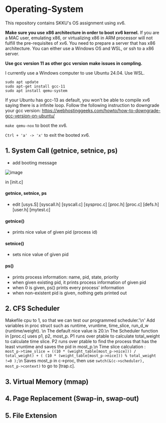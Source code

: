 # Operating-System
This repository contains SKKU's OS assignment using xv6.

**Make sure you use x86 architecture in order to boot xv6 kernel.**
If you are a MAC user, emulating x86, or virtualizing x86 in ARM processor will not fulfill the pre-requisites of xv6.
You need to prepare a server that has x86 architecture.
You can either use a Windows OS and WSL, or ssh to a x86 server. 

**Use gcc version 11 as other gcc version make issues in compling.**

I currently use a Windows computer to use Ubuntu 24.04. Use WSL.
```
sudo apt update
sudo apt-get install gcc-11
sudo apt install qemu-system
```
If your Ubuntu has gcc-13 as default, you won't be able to compile xv6 saying there is a infinite loop. Follow the following instruction to downgrade your gcc version: <https://webhostinggeeks.com/howto/how-to-downgrade-gcc-version-on-ubuntu/>

``` make qemu-nox ``` to boot the xv6.

``` Ctrl + 'a' -> 'x' ``` to exit the booted xv6.

## 1. System Call (getnice, setnice, ps)
- add booting message

![image](https://github.com/user-attachments/assets/6b022713-60cb-4a6e-9930-31a655a9e45c)

in [init.c]

#### getnice, setnice, ps
- edit [usys.S] [syscall.h] [syscall.c] [sysproc.c] [proc.h] [proc.c] [defs.h] [user.h] [mytest.c]

#### getnice()
- prints nice value of given pid (process id)

#### setnice()
- sets nice value of given pid

#### ps()
- prints process information: name, pid, state, priority
- when given existing pid, it prints process information of given pid
- when 0 is given, ps() prints every process' information
- when non-existent pid is given, nothing gets printed out
  
## 2. CFS Scheduler

Makefile cpu to 1, so that we can test our programmed scheduler.'\n'
Add variables in proc struct such as runtime, vruntime, time_slice, run_d_w (runtime/weight). \n
The default nice value is 20.\n
The Scheduler function in [proc.c] uses p1, p2, most_p. P1 runs over ptable to calculate total_weight to calculate time slice. P2 runs over ptable to find the process that has the least vruntime and saves the pid in most_p.\n
Time slice calculation : ```most_p->time_slice = ((10 * (weight_table[most_p->nice])) / total_weight) + ( (10 * (weight_table[most_p->nice])) % total_weight !=0 );```\n
Saves most_p in c->proc, then use ```swtch(&(c->scheduler), most_p->context)``` to go to [trap.c].



## 3. Virtual Memory (mmap)

## 4. Page Replacement (Swap-in, swap-out)

## 5. File Extension
